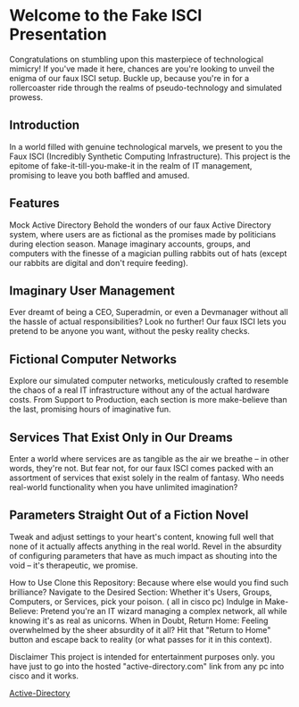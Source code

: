 # Welcome to the Fake ISCI Presentation
Congratulations on stumbling upon this masterpiece of technological mimicry! If you've made it here, chances are you're looking to unveil the enigma of our faux ISCI setup. Buckle up, because you're in for a rollercoaster ride through the realms of pseudo-technology and simulated prowess.

## Introduction
In a world filled with genuine technological marvels, we present to you the Faux ISCI (Incredibly Synthetic Computing Infrastructure). This project is the epitome of fake-it-till-you-make-it in the realm of IT management, promising to leave you both baffled and amused.

## Features
Mock Active Directory
Behold the wonders of our faux Active Directory system, where users are as fictional as the promises made by politicians during election season. Manage imaginary accounts, groups, and computers with the finesse of a magician pulling rabbits out of hats (except our rabbits are digital and don't require feeding).

## Imaginary User Management
Ever dreamt of being a CEO, Superadmin, or even a Devmanager without all the hassle of actual responsibilities? Look no further! Our faux ISCI lets you pretend to be anyone you want, without the pesky reality checks.

## Fictional Computer Networks
Explore our simulated computer networks, meticulously crafted to resemble the chaos of a real IT infrastructure without any of the actual hardware costs. From Support to Production, each section is more make-believe than the last, promising hours of imaginative fun.

## Services That Exist Only in Our Dreams
Enter a world where services are as tangible as the air we breathe – in other words, they're not. But fear not, for our faux ISCI comes packed with an assortment of services that exist solely in the realm of fantasy. Who needs real-world functionality when you have unlimited imagination?

## Parameters Straight Out of a Fiction Novel
Tweak and adjust settings to your heart's content, knowing full well that none of it actually affects anything in the real world. Revel in the absurdity of configuring parameters that have as much impact as shouting into the void – it's therapeutic, we promise.

How to Use
Clone this Repository: Because where else would you find such brilliance?
Navigate to the Desired Section: Whether it's Users, Groups, Computers, or Services, pick your poison. ( all in cisco pc)
Indulge in Make-Believe: Pretend you're an IT wizard managing a complex network, all while knowing it's as real as unicorns.
When in Doubt, Return Home: Feeling overwhelmed by the sheer absurdity of it all? Hit that "Return to Home" button and escape back to reality (or what passes for it in this context).

Disclaimer
This project is intended for entertainment purposes only. you have just to go into the hosted "active-directory.com" link from any pc into cisco and it works.

[Active-Directory](/assets/ISCI/AD.png)
